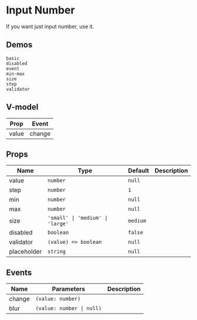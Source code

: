 # Input Number
If you want just input number, use it.
## Demos
```demo
basic
disabled
event
min-max
size
step
validator
```
## V-model
|Prop|Event|
|-|-|
|value|change|

## Props
|Name|Type|Default|Description|
|-|-|-|-|
|value|`number`|`null`||
|step|`number`|`1`||
|min|`number`|`null`||
|max|`number`|`null`||
|size|`'small' \| 'medium' \| 'large'`|`medium`||
|disabled|`boolean`|`false`||
|validator|`(value) => boolean`|`null`||
|placeholder|`string`|`null`||

## Events
|Name|Parameters|Description|
|-|-|-|
|change|`(value: number)`||
|blur|`(value: number \| null)`||